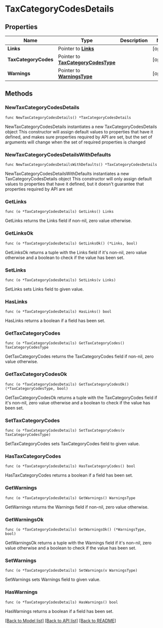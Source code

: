# TaxCategoryCodesDetails

## Properties

Name | Type | Description | Notes
------------ | ------------- | ------------- | -------------
**Links** | Pointer to [**Links**](Links.md) |  | [optional] 
**TaxCategoryCodes** | Pointer to [**TaxCategoryCodesType**](TaxCategoryCodesType.md) |  | [optional] 
**Warnings** | Pointer to [**WarningsType**](WarningsType.md) |  | [optional] 

## Methods

### NewTaxCategoryCodesDetails

`func NewTaxCategoryCodesDetails() *TaxCategoryCodesDetails`

NewTaxCategoryCodesDetails instantiates a new TaxCategoryCodesDetails object
This constructor will assign default values to properties that have it defined,
and makes sure properties required by API are set, but the set of arguments
will change when the set of required properties is changed

### NewTaxCategoryCodesDetailsWithDefaults

`func NewTaxCategoryCodesDetailsWithDefaults() *TaxCategoryCodesDetails`

NewTaxCategoryCodesDetailsWithDefaults instantiates a new TaxCategoryCodesDetails object
This constructor will only assign default values to properties that have it defined,
but it doesn't guarantee that properties required by API are set

### GetLinks

`func (o *TaxCategoryCodesDetails) GetLinks() Links`

GetLinks returns the Links field if non-nil, zero value otherwise.

### GetLinksOk

`func (o *TaxCategoryCodesDetails) GetLinksOk() (*Links, bool)`

GetLinksOk returns a tuple with the Links field if it's non-nil, zero value otherwise
and a boolean to check if the value has been set.

### SetLinks

`func (o *TaxCategoryCodesDetails) SetLinks(v Links)`

SetLinks sets Links field to given value.

### HasLinks

`func (o *TaxCategoryCodesDetails) HasLinks() bool`

HasLinks returns a boolean if a field has been set.

### GetTaxCategoryCodes

`func (o *TaxCategoryCodesDetails) GetTaxCategoryCodes() TaxCategoryCodesType`

GetTaxCategoryCodes returns the TaxCategoryCodes field if non-nil, zero value otherwise.

### GetTaxCategoryCodesOk

`func (o *TaxCategoryCodesDetails) GetTaxCategoryCodesOk() (*TaxCategoryCodesType, bool)`

GetTaxCategoryCodesOk returns a tuple with the TaxCategoryCodes field if it's non-nil, zero value otherwise
and a boolean to check if the value has been set.

### SetTaxCategoryCodes

`func (o *TaxCategoryCodesDetails) SetTaxCategoryCodes(v TaxCategoryCodesType)`

SetTaxCategoryCodes sets TaxCategoryCodes field to given value.

### HasTaxCategoryCodes

`func (o *TaxCategoryCodesDetails) HasTaxCategoryCodes() bool`

HasTaxCategoryCodes returns a boolean if a field has been set.

### GetWarnings

`func (o *TaxCategoryCodesDetails) GetWarnings() WarningsType`

GetWarnings returns the Warnings field if non-nil, zero value otherwise.

### GetWarningsOk

`func (o *TaxCategoryCodesDetails) GetWarningsOk() (*WarningsType, bool)`

GetWarningsOk returns a tuple with the Warnings field if it's non-nil, zero value otherwise
and a boolean to check if the value has been set.

### SetWarnings

`func (o *TaxCategoryCodesDetails) SetWarnings(v WarningsType)`

SetWarnings sets Warnings field to given value.

### HasWarnings

`func (o *TaxCategoryCodesDetails) HasWarnings() bool`

HasWarnings returns a boolean if a field has been set.


[[Back to Model list]](../README.md#documentation-for-models) [[Back to API list]](../README.md#documentation-for-api-endpoints) [[Back to README]](../README.md)



